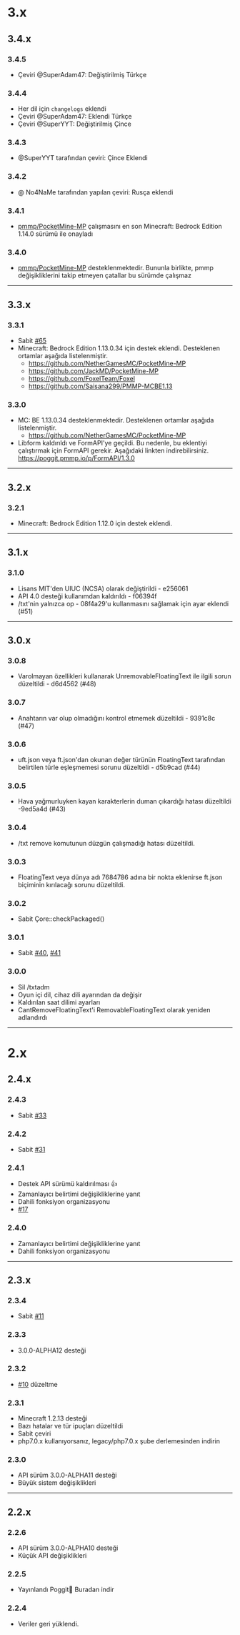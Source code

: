 # 3.x

## 3.4.x

### 3.4.5

- Çeviri @SuperAdam47: Değiştirilmiş Türkçe

### 3.4.4

- Her dil için `changelogs` eklendi
- Çeviri @SuperAdam47: Eklendi Türkçe
- Çeviri @SuperYYT: Değiştirilmiş Çince

### 3.4.3

- @SuperYYT tarafından çeviri: Çince Eklendi

### 3.4.2

- @ No4NaMe tarafından yapılan çeviri: Rusça eklendi

### 3.4.1

- [pmmp/PocketMine-MP](https://github.com/pmmp/PocketMine-MP) çalışmasını en son Minecraft: Bedrock Edition 1.14.0 sürümü ile onayladı

### 3.4.0

- [pmmp/PocketMine-MP](https://github.com/pmmp/PocketMine-MP) desteklenmektedir. Bununla birlikte, pmmp değişikliklerini takip etmeyen çatallar bu sürümde çalışmaz

***

## 3.3.x

### 3.3.1

- Sabit [#65](https://github.com/fuyutsuki/Texter/issues/65)
- Minecraft: Bedrock Edition 1.13.0.34 için destek eklendi. Desteklenen ortamlar aşağıda listelenmiştir.
  * https://github.com/NetherGamesMC/PocketMine-MP
  * https://github.com/JackMD/PocketMine-MP
  * https://github.com/FoxelTeam/Foxel
  * https://github.com/Saisana299/PMMP-MCBE1.13
  
### 3.3.0

- MC: BE 1.13.0.34 desteklenmektedir. Desteklenen ortamlar aşağıda listelenmiştir.
  * https://github.com/NetherGamesMC/PocketMine-MP
- Libform kaldırıldı ve FormAPI'ye geçildi. Bu nedenle, bu eklentiyi çalıştırmak için FormAPI gerekir. Aşağıdaki linkten indirebilirsiniz.
  https://poggit.pmmp.io/p/FormAPI/1.3.0

***

## 3.2.x

### 3.2.1

- Minecraft: Bedrock Edition 1.12.0 için destek eklendi.

***

## 3.1.x

### 3.1.0

- Lisans MIT'den UIUC (NCSA) olarak değiştirildi - e256061
- API 4.0 desteği kullanımdan kaldırıldı - f06394f
- /txt'nin yalnızca op - 08f4a29'u kullanmasını sağlamak için ayar eklendi (#51)

***

## 3.0.x

### 3.0.8

- Varolmayan özellikleri kullanarak UnremovableFloatingText ile ilgili sorun düzeltildi - d6d4562 (#48)

### 3.0.7

- Anahtarın var olup olmadığını kontrol etmemek düzeltildi - 9391c8c (#47)

### 3.0.6

- uft.json veya ft.json'dan okunan değer türünün FloatingText tarafından belirtilen türle eşleşmemesi sorunu düzeltildi - d5b9cad (#44)

### 3.0.5

- Hava yağmurluyken kayan karakterlerin duman çıkardığı hatası düzeltildi -9ed5a4d (#43)

### 3.0.4

- /txt remove komutunun düzgün çalışmadığı hatası düzeltildi.

### 3.0.3

- FloatingText veya dünya adı 7684786 adına bir nokta eklenirse ft.json biçiminin kırılacağı sorunu düzeltildi.

### 3.0.2

- Sabit Çore::checkPackaged()

### 3.0.1

- Sabit [#40](https://github.com/fuyutsuki/Texter/issues/40), [#41](https://github.com/fuyutsuki/Texter/issues/41)

### 3.0.0

- Sil /txtadm
- Oyun içi dil, cihaz dili ayarından da değişir
- Kaldırılan saat dilimi ayarları
- CantRemoveFloatingText'i RemovableFloatingText olarak yeniden adlandırdı

***

# 2.x

## 2.4.x

### 2.4.3

- Sabit [#33](https://github.com/fuyutsuki/Texter/issues/33)

### 2.4.2

- Sabit [#31](https://github.com/fuyutsuki/Texter/issues/31)

### 2.4.1

- Destek API sürümü kaldırılması 👍
- Zamanlayıcı belirtimi değişikliklerine yanıt
- Dahili fonksiyon organizasyonu
- [#17](https://github.com/fuyutsuki/Texter/issues/17)

### 2.4.0

- Zamanlayıcı belirtimi değişikliklerine yanıt
- Dahili fonksiyon organizasyonu

***

## 2.3.x

### 2.3.4

- Sabit [#11](https://github.com/fuyutsuki/Texter/issues/11)

### 2.3.3

- 3.0.0-ALPHA12 desteği

### 2.3.2

- [#10](https://github.com/fuyutsuki/Texter/issues/10) düzeltme

### 2.3.1

- Minecraft 1.2.13 desteği
- Bazı hatalar ve tür ipuçları düzeltildi
- Sabit çeviri
- php7.0.x kullanıyorsanız, legacy/php7.0.x şube derlemesinden indirin

### 2.3.0

- API sürüm 3.0.0-ALPHA11 desteği
- Büyük sistem değişiklikleri

***

## 2.2.x

### 2.2.6

- API sürüm 3.0.0-ALPHA10 desteği
- Küçük API değişiklikleri

### 2.2.5

- Yayınlandı Poggit🎉
  Buradan indir
  
### 2.2.4

- Veriler geri yüklendi.